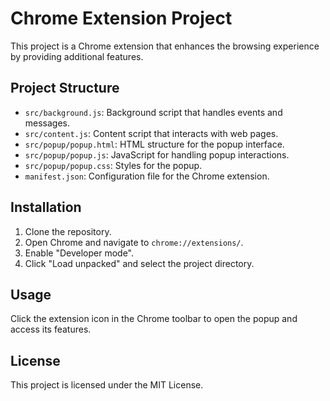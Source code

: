 # Chrome Extension Project

This project is a Chrome extension that enhances the browsing experience by providing additional features.

## Project Structure

- `src/background.js`: Background script that handles events and messages.
- `src/content.js`: Content script that interacts with web pages.
- `src/popup/popup.html`: HTML structure for the popup interface.
- `src/popup/popup.js`: JavaScript for handling popup interactions.
- `src/popup/popup.css`: Styles for the popup.
- `manifest.json`: Configuration file for the Chrome extension.

## Installation

1. Clone the repository.
2. Open Chrome and navigate to `chrome://extensions/`.
3. Enable "Developer mode".
4. Click "Load unpacked" and select the project directory.

## Usage

Click the extension icon in the Chrome toolbar to open the popup and access its features.

## License

This project is licensed under the MIT License.